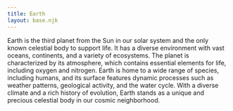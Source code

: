 ```yaml
---
title: Earth
layout: base.njk
---
```

Earth is the third planet from the Sun in our solar system and the only known celestial body to support life. It has a diverse environment with vast oceans, continents, and a variety of ecosystems. The planet is characterized by its atmosphere, which contains essential elements for life, including oxygen and nitrogen. Earth is home to a wide range of species, including humans, and its surface features dynamic processes such as weather patterns, geological activity, and the water cycle. With a diverse climate and a rich history of evolution, Earth stands as a unique and precious celestial body in our cosmic neighborhood.